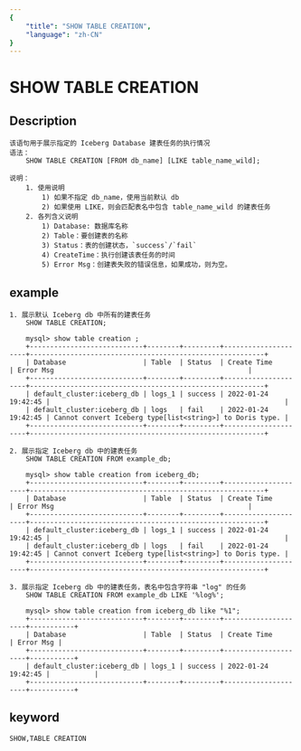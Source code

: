 ```yaml
---
{
    "title": "SHOW TABLE CREATION",
    "language": "zh-CN"
}
---
```


<!-- 
Licensed to the Apache Software Foundation (ASF) under one
or more contributor license agreements.  See the NOTICE file
distributed with this work for additional information
regarding copyright ownership.  The ASF licenses this file
to you under the Apache License, Version 2.0 (the
"License"); you may not use this file except in compliance
with the License.  You may obtain a copy of the License at

  http://www.apache.org/licenses/LICENSE-2.0

Unless required by applicable law or agreed to in writing,
software distributed under the License is distributed on an
"AS IS" BASIS, WITHOUT WARRANTIES OR CONDITIONS OF ANY
KIND, either express or implied.  See the License for the
specific language governing permissions and limitations
under the License.
-->

# SHOW TABLE CREATION

## Description

    该语句用于展示指定的 Iceberg Database 建表任务的执行情况
    语法：
        SHOW TABLE CREATION [FROM db_name] [LIKE table_name_wild];
        
    说明：
        1. 使用说明
            1) 如果不指定 db_name，使用当前默认 db
            2) 如果使用 LIKE，则会匹配表名中包含 table_name_wild 的建表任务
        2. 各列含义说明
            1) Database: 数据库名称
            2) Table：要创建表的名称
            3) Status：表的创建状态，`success`/`fail`
            4) CreateTime：执行创建该表任务的时间
            5) Error Msg：创建表失败的错误信息，如果成功，则为空。
## example

    1. 展示默认 Iceberg db 中所有的建表任务
        SHOW TABLE CREATION;

        mysql> show table creation ;
        +----------------------------+--------+---------+---------------------+----------------------------------------------------------+
        | Database                   | Table  | Status  | Create Time         | Error Msg                                                |
        +----------------------------+--------+---------+---------------------+----------------------------------------------------------+
        | default_cluster:iceberg_db | logs_1 | success | 2022-01-24 19:42:45 |                                                          |
        | default_cluster:iceberg_db | logs   | fail    | 2022-01-24 19:42:45 | Cannot convert Iceberg type[list<string>] to Doris type. |
        +----------------------------+--------+---------+---------------------+----------------------------------------------------------+
    
    2. 展示指定 Iceberg db 中的建表任务
        SHOW TABLE CREATION FROM example_db;

        mysql> show table creation from iceberg_db;
        +----------------------------+--------+---------+---------------------+----------------------------------------------------------+
        | Database                   | Table  | Status  | Create Time         | Error Msg                                                |
        +----------------------------+--------+---------+---------------------+----------------------------------------------------------+
        | default_cluster:iceberg_db | logs_1 | success | 2022-01-24 19:42:45 |                                                          |
        | default_cluster:iceberg_db | logs   | fail    | 2022-01-24 19:42:45 | Cannot convert Iceberg type[list<string>] to Doris type. |
        +----------------------------+--------+---------+---------------------+----------------------------------------------------------+
        
    3. 展示指定 Iceberg db 中的建表任务，表名中包含字符串 "log" 的任务
        SHOW TABLE CREATION FROM example_db LIKE '%log%';

        mysql> show table creation from iceberg_db like "%1";
        +----------------------------+--------+---------+---------------------+-----------+
        | Database                   | Table  | Status  | Create Time         | Error Msg |
        +----------------------------+--------+---------+---------------------+-----------+
        | default_cluster:iceberg_db | logs_1 | success | 2022-01-24 19:42:45 |           |
        +----------------------------+--------+---------+---------------------+-----------+
        
## keyword

    SHOW,TABLE CREATION

